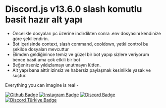 # Discord.js v13.6.0 slash komutlu basit hazır alt yapı
- Öncelikle dosyaları pc üzerine indirdikten sonra .env dosyasını kendinize göre şekillendirin.
- Bot içerisinde context, slash command, cooldown, yetki control bu şekilde dosyaları mevcuttur 
- Elimden geldiğinince temiz ve güzel bir bot yapıp sizlere veriyorum bence basit ama çok etkili bir bot 
- Beğenirseniz yıldızlamayı unutmayın lütfen.
- Alt yapı bana aittir izinsiz ve habersiz paylaşmak kesinlikle yasak ve suçtur.

Everything you can imagine is real - 

[![Github Badge](https://img.shields.io/badge/-Github-000?style=quare&labelColor=000&logo=Github&logoColor=white&link=link)](https://github.com/selim1337) 
[![Instagram Badge](https://img.shields.io/badge/-Instagram-C13584?style=flat-quare&labelColor=C13584&logo=instagram&logoColor=white&link=link)](https://instagram.com/selim1337_)
[![Discord Badge](https://img.shields.io/badge/-Discord-5865F2?style=flat-quare&labelColor=5865F2&logo=discord&logoColor=white&link=link)](https://discord.com/users/546303073962950657)
[![Discord Türkiye Badge](https://img.shields.io/badge/-Discord%20%20Türkiye-1ed760?style=quare&labelColor=1ed760&logo=discord&logoColor=white&link=link)](https://discordturkiye.com/kullanicilar/selim1337.14211/)
